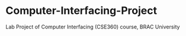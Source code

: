 # Computer-Interfacing-Project
Lab Project of Computer Interfacing (CSE360) course, BRAC University
